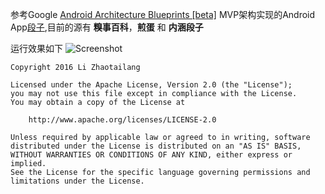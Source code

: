 参考Google [Android Architecture Blueprints [beta]](https://github.com/googlesamples/android-architecture) MVP架构实现的Android App[段子](https://github.com/marktony/Reader),目前的源有 **糗事百科**，**煎蛋** 和 **内涵段子**

运行效果如下
![Screenshot](https://github.com/marktony/Reader/blob/master/screenshot.png)

    Copyright 2016 Li Zhaotailang

    Licensed under the Apache License, Version 2.0 (the "License");
    you may not use this file except in compliance with the License.
    You may obtain a copy of the License at

        http://www.apache.org/licenses/LICENSE-2.0

    Unless required by applicable law or agreed to in writing, software
    distributed under the License is distributed on an "AS IS" BASIS,
    WITHOUT WARRANTIES OR CONDITIONS OF ANY KIND, either express or implied.
    See the License for the specific language governing permissions and
    limitations under the License.
